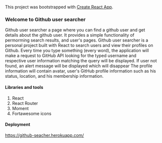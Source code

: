 This project was bootstrapped with [Create React App](https://github.com/facebook/create-react-app).

### Welcome to Github user searcher

Github user searcher a page where you can find a github user and get details about the github user. It provides a simple functionality of permorming search results, and user's pages.
Github user searcher is a personal project built with React to search users and view their profiles on Github.
Every time you type something (every word), the application will make a request to GitHub API looking for the typed username and respective user information matching the query will be displayed. If user not found, an alert message will be displayed which will disappear
The profile information will contain avatar, user's GitHub profile information such as his status, location, and his membership information.

#### Libraries and tools
1. React
2. React Router
3. Moment
4. Fortawesome icons


#### Deployment

https://github-seacher.herokuapp.com/

